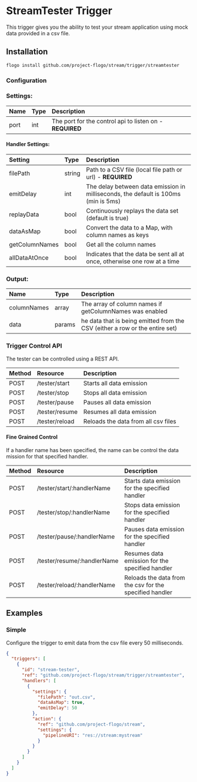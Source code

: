 <!--
title: streamtester
-->
# StreamTester Trigger
This trigger gives you the ability to test your stream application using mock data provided in a csv file.

## Installation

```bash
flogo install github.com/project-flogo/stream/trigger/streamtester
```

### Configuration

### Settings:
| Name      | Type   | Description
|:---       | :---   | :---       
| port      | int    | The port for the control api to listen on - **REQUIRED**


#### Handler Settings:
| Setting        | Type    | Description |
|:---------------|:--------|:------------|
| filePath       | string  | Path to a CSV file (local file path or url) - **REQUIRED**
| emitDelay      | int     | The delay between data emission in milliseconds, the default is 100ms (min is 5ms)
| replayData     | bool    | Continuously replays the data set (default is true) 
| dataAsMap      | bool    | Convert the data to a Map, with column names as keys
| getColumnNames | bool    | Get all the column names
| allDataAtOnce  | bool    | Indicates that the data be sent all at once, otherwise one row at a time

### Output:
| Name        | Type   | Description
|:---         | :---   | :---        
| columnNames | array | The array of column names if getColumnNames was enabled
| data        | params | he data that is being emitted from the CSV (either a row or the entire set)

### Trigger Control API

The tester can be controlled using a REST API. 

| Method | Resource     | Description |
|:---    |:---          |:---         |
| POST | /tester/start  | Starts all data emission 
| POST | /tester/stop   | Stops all data emission
| POST | /tester/pause  | Pauses all data emission 
| POST | /tester/resume | Resumes all data emission 
| POST | /tester/reload | Reloads the data from all csv files

#### Fine Grained Control
If a handler name has been specified, the name can be control the data mission
for that specified handler.   

| Method | Resource     | Description |
|:---    |:---          |:---         |
| POST | /tester/start/:handlerName  | Starts data emission for the specified handler 
| POST | /tester/stop/:handlerName   | Stops data emission for the specified handler
| POST | /tester/pause/:handlerName  | Pauses data emission for the specified handler
| POST | /tester/resume/:handlerName | Resumes data emission for the specified handler
| POST | /tester/reload/:handlerName | Reloads the data from the csv for the specified handler

## Examples

### Simple
Configure the trigger to emit data from the csv file every 50 milliseconds. 

```json
{
  "triggers": [
    {
      "id": "stream-tester",
      "ref": "github.com/project-flogo/stream/trigger/streamtester",
      "handlers": [
        {
          "settings": {
            "filePath": "out.csv",
            "dataAsMap": true,
            "emitDelay": 50
          },
          "action": {
            "ref": "github.com/project-flogo/stream",
            "settings": {
              "pipelineURI": "res://stream:mystream"
            }
          }
        }
      ]
    }
  ]
}
```
